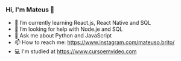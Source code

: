 ### Hi, I'm Mateus 👋

- 🌱 I’m currently learning React.js, React Native and SQL
- 🤔 I’m looking for help with Node.je and SQL
- 💬 Ask me about Python and JavaScript
- 📫 How to reach me: https://www.instagram.com/mateuso.brito/
- 💻 I'm studied at https://www.cursoemvideo.com
